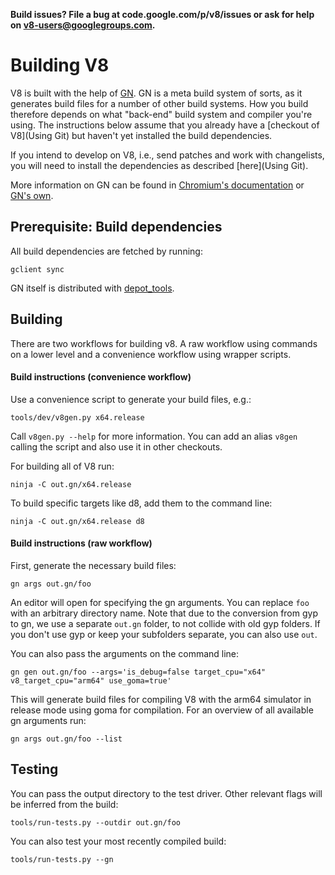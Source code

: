 **Build issues? File a bug at code.google.com/p/v8/issues or ask for help on v8-users@googlegroups.com.**

# Building V8

V8 is built with the help of [GN](https://chromium.googlesource.com/chromium/src/+/master/tools/gn/docs). GN is a meta build system of sorts, as it generates build files for a number of other build systems. How you build therefore depends on what "back-end" build system and compiler you're using.
The instructions below assume that you already have a [checkout of V8](Using Git) but haven't yet installed the build dependencies.

If you intend to develop on V8, i.e., send patches and work with changelists, you will need to install the dependencies as described [here](Using Git).

More information on GN can be found in [Chromium's documentation](https://www.chromium.org/developers/gn-build-configuration) or [GN's own](https://chromium.googlesource.com/chromium/src/+/master/tools/gn/docs).

## Prerequisite: Build dependencies

All build dependencies are fetched by running:

```gclient sync```

GN itself is distributed with [depot_tools](https://www.chromium.org/developers/how-tos/install-depot-tools).

## Building

There are two workflows for building v8. A raw workflow using commands on a lower level and a convenience workflow using wrapper scripts.

#### Build instructions (convenience workflow) 

Use a convenience script to generate your build files, e.g.:

```tools/dev/v8gen.py x64.release```

Call ```v8gen.py --help``` for more information. You can add an alias ```v8gen``` calling the script and also use it in other checkouts.

For building all of V8 run:

```ninja -C out.gn/x64.release```

To build specific targets like d8, add them to the command line:

```ninja -C out.gn/x64.release d8```

#### Build instructions (raw workflow) 

First, generate the necessary build files:

```gn args out.gn/foo```

An editor will open for specifying the gn arguments. You can replace ```foo``` with an arbitrary directory name.  Note that due to the conversion from gyp to gn, we use a separate ```out.gn``` folder, to not collide with old gyp folders. If you don't use gyp or keep your subfolders separate, you can also use ```out```.

You can also pass the arguments on the command line:

```gn gen out.gn/foo --args='is_debug=false target_cpu="x64" v8_target_cpu="arm64" use_goma=true'```

This will generate build files for compiling V8 with the arm64 simulator in release mode using goma for compilation. For an overview of all available gn arguments run:

```gn args out.gn/foo --list```

## Testing

You can pass the output directory to the test driver. Other relevant flags will be inferred from the build:

```tools/run-tests.py --outdir out.gn/foo```

You can also test your most recently compiled build:

```tools/run-tests.py --gn```
